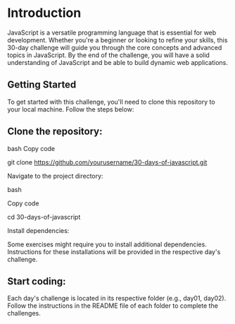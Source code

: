 # Introduction

JavaScript is a versatile programming language that is essential for web development. Whether you're a beginner or looking to refine your skills, this 30-day challenge will guide you through the core concepts and advanced topics in JavaScript. By the end of the challenge, you will have a solid understanding of JavaScript and be able to build dynamic web applications.

## Getting Started

To get started with this challenge, you'll need to clone this repository to your local machine. Follow the steps below:

## Clone the repository:

bash
Copy code

git clone https://github.com/yourusername/30-days-of-javascript.git


Navigate to the project directory:

bash

Copy code

cd 30-days-of-javascript

Install dependencies:

Some exercises might require you to install additional dependencies. Instructions for these installations will be provided in the respective day's challenge.

## Start coding:

Each day's challenge is located in its respective folder (e.g., day01, day02). Follow the instructions in the README file of each folder to complete the challenges.
